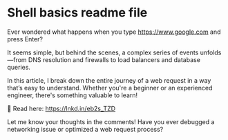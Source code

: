 # Shell basics readme file
Ever wondered what happens when you type https://www.google.com and press Enter?

It seems simple, but behind the scenes, a complex series of events unfolds—from DNS resolution and firewalls to load balancers and database queries.

In this article, I break down the entire journey of a web request in a way that’s easy to understand. Whether you're a beginner or an experienced engineer, there's something valuable to learn!

📖 Read here: https://lnkd.in/eb2s_TZD

Let me know your thoughts in the comments! Have you ever debugged a networking issue or optimized a web request process?
